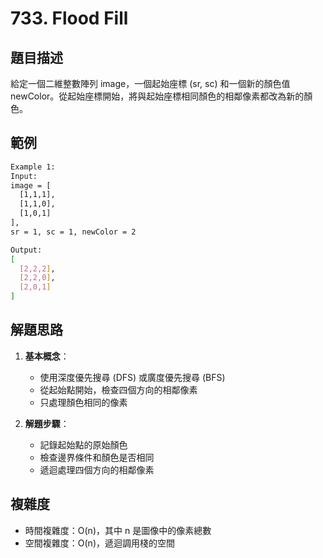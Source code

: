 # 733. Flood Fill

## 題目描述

給定一個二維整數陣列 image，一個起始座標 (sr, sc) 和一個新的顏色值 newColor。從起始座標開始，將與起始座標相同顏色的相鄰像素都改為新的顏色。

## 範例

```bash
Example 1:
Input: 
image = [
  [1,1,1],
  [1,1,0],
  [1,0,1]
], 
sr = 1, sc = 1, newColor = 2

Output: 
[
  [2,2,2],
  [2,2,0],
  [2,0,1]
]
```

## 解題思路

1. **基本概念**：
   - 使用深度優先搜尋 (DFS) 或廣度優先搜尋 (BFS)
   - 從起始點開始，檢查四個方向的相鄰像素
   - 只處理顏色相同的像素

2. **解題步驟**：
   - 記錄起始點的原始顏色
   - 檢查邊界條件和顏色是否相同
   - 遞迴處理四個方向的相鄰像素

## 複雜度

- 時間複雜度：O(n)，其中 n 是圖像中的像素總數
- 空間複雜度：O(n)，遞迴調用棧的空間 
